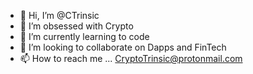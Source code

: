 - 👋 Hi, I’m @CTrinsic
- 👀 I’m obsessed with Crypto
- 🌱 I’m currently learning to code
- 💞️ I’m looking to collaborate on Dapps and FinTech
- 📫 How to reach me ... CryptoTrinsic@protonmail.com 

<!---
CRYPTOTRINSIC/CRYPTOBUREAU is a ✨ special ✨ repository because its `README.md` (this file) appears on your GitHub profile.
You can click the Preview link to take a look at your changes.
--->
